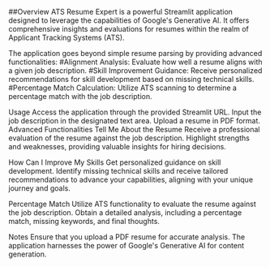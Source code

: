 ##Overview
ATS Resume Expert is a powerful Streamlit application designed to leverage the capabilities of Google's Generative AI. 
It offers comprehensive insights and evaluations for resumes within the realm of Applicant Tracking Systems (ATS). 

The application goes beyond simple resume parsing by providing advanced functionalities:
#Alignment Analysis: Evaluate how well a resume aligns with a given job description.
#Skill Improvement Guidance: Receive personalized recommendations for skill development based on missing technical skills.
#Percentage Match Calculation: Utilize ATS scanning to determine a percentage match with the job description.

Usage
Access the application through the provided Streamlit URL.
Input the job description in the designated text area.
Upload a resume in PDF format.
Advanced Functionalities
Tell Me About the Resume
Receive a professional evaluation of the resume against the job description.
Highlight strengths and weaknesses, providing valuable insights for hiring decisions.

How Can I Improve My Skills
Get personalized guidance on skill development. 
Identify missing technical skills and receive tailored recommendations to advance your capabilities,
 aligning with your unique journey and goals.

Percentage Match
Utilize ATS functionality to evaluate the resume against the job description. 
Obtain a detailed analysis, including a percentage match, missing keywords, and final thoughts.

Notes
Ensure that you upload a PDF resume for accurate analysis.
The application harnesses the power of Google's Generative AI for content generation.
